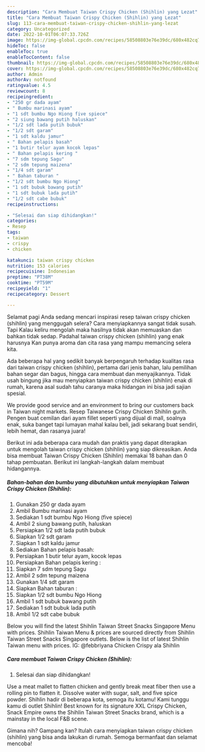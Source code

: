 ```yaml
---
description: "Cara Membuat Taiwan Crispy Chicken (Shihlin) yang Lezat"
title: "Cara Membuat Taiwan Crispy Chicken (Shihlin) yang Lezat"
slug: 113-cara-membuat-taiwan-crispy-chicken-shihlin-yang-lezat
category: Uncategorized
date: 2022-10-01T06:07:33.726Z
image: https://img-global.cpcdn.com/recipes/58508803e76e39dc/680x482cq70/taiwan-crispy-chicken-shihlin-foto-resep-utama.jpg
hideToc: false
enableToc: true
enableTocContent: false
thumbnail: https://img-global.cpcdn.com/recipes/58508803e76e39dc/680x482cq70/taiwan-crispy-chicken-shihlin-foto-resep-utama.jpg
cover: https://img-global.cpcdn.com/recipes/58508803e76e39dc/680x482cq70/taiwan-crispy-chicken-shihlin-foto-resep-utama.jpg
author: Admin
authorAv: notfound
ratingvalue: 4.5
reviewcount: 8
recipeingredient:
- "250 gr dada ayam"
- " Bumbu marinasi ayam"
- "1 sdt bumbu Ngo Hiong five spiece"
- "2 siung bawang putih haluskan"
- "1/2 sdt lada putih bubuk"
- "1/2 sdt garam"
- "1 sdt kaldu jamur"
- " Bahan pelapis basah"
- "1 butir telur ayam kocok lepas"
- " Bahan pelapis kering "
- "7 sdm tepung Sagu"
- "2 sdm tepung maizena"
- "1/4 sdt garam"
- " Bahan taburan "
- "1/2 sdt bumbu Ngo Hiong"
- "1 sdt bubuk bawang putih"
- "1 sdt bubuk lada putih"
- "1/2 sdt cabe bubuk"
recipeinstructions:

- "Selesai dan siap dihidangkan!"
categories:
- Resep
tags:
- taiwan
- crispy
- chicken

katakunci: taiwan crispy chicken 
nutrition: 153 calories
recipecuisine: Indonesian
preptime: "PT38M"
cooktime: "PT59M"
recipeyield: "1"
recipecategory: Dessert

---
```



Selamat pagi Anda sedang mencari inspirasi resep taiwan crispy chicken (shihlin) yang menggugah selera? Cara menyiapkannya sangat tidak susah. Tapi Kalau keliru mengolah maka hasilnya tidak akan memuaskan dan bahkan tidak sedap. Padahal taiwan crispy chicken (shihlin) yang enak harusnya Kan punya aroma dan cita rasa yang mampu memancing selera kita.


Ada beberapa hal yang sedikit banyak berpengaruh terhadap kualitas rasa dari taiwan crispy chicken (shihlin), pertama dari jenis bahan, lalu pemilihan bahan segar dan bagus, hingga cara membuat dan menyajikannya. Tidak usah bingung jika mau menyiapkan taiwan crispy chicken (shihlin) enak di rumah, karena asal sudah tahu caranya maka hidangan ini bisa jadi sajian spesial.

We provide good service and an environment to bring our customers back in Taiwan night markets. Resep Taiwanese Crispy Chicken Shihlin gurih. Pengen buat cemilan dari ayam fillet seperti yang dijual di mall, soalnya enak, suka banget tapi lumayan mahal kalau beli, jadi sekarang buat sendiri, lebih hemat, dan rasanya juara!


Berikut ini ada beberapa cara mudah dan praktis yang dapat diterapkan untuk mengolah taiwan crispy chicken (shihlin) yang siap dikreasikan. Anda bisa membuat Taiwan Crispy Chicken (Shihlin) memakai 18 bahan dan 0 tahap pembuatan. Berikut ini langkah-langkah dalam membuat hidangannya.

<!--inarticleads1-->

##### Bahan-bahan dan bumbu yang dibutuhkan untuk menyiapkan Taiwan Crispy Chicken (Shihlin):

1. Gunakan 250 gr dada ayam
1. Ambil  Bumbu marinasi ayam
1. Sediakan 1 sdt bumbu Ngo Hiong (five spiece)
1. Ambil 2 siung bawang putih, haluskan
1. Persiapkan 1/2 sdt lada putih bubuk
1. Siapkan 1/2 sdt garam
1. Siapkan 1 sdt kaldu jamur
1. Sediakan  Bahan pelapis basah:
1. Persiapkan 1 butir telur ayam, kocok lepas
1. Persiapkan  Bahan pelapis kering :
1. Siapkan 7 sdm tepung Sagu
1. Ambil 2 sdm tepung maizena
1. Gunakan 1/4 sdt garam
1. Siapkan  Bahan taburan :
1. Siapkan 1/2 sdt bumbu Ngo Hiong
1. Ambil 1 sdt bubuk bawang putih
1. Sediakan 1 sdt bubuk lada putih
1. Ambil 1/2 sdt cabe bubuk


Below you will find the latest Shihlin Taiwan Street Snacks Singapore Menu with prices. Shihlin Taiwan Menu &amp; prices are sourced directly from Shihlin Taiwan Street Snacks Singapore outlets. Below is the list of latest Shihlin Taiwan menu with prices. IG: @febbriyana Chicken Crispy ala Shihlin 

<!--inarticleads2-->

##### Cara membuat Taiwan Crispy Chicken (Shihlin):


1. Selesai dan siap dihidangkan!

Use a meat mallet to flatten chicken and gently break meat fiber then use a rolling pin to flatten it. Dissolve water with sugar, salt, and five spice powder. Shihlin hadir di beberapa kota, semoga itu kotamu! Kami tunggu kamu di outlet Shihlin! Best known for its signature XXL Crispy Chicken, Snack Empire owns the Shihlin Taiwan Street Snacks brand, which is a mainstay in the local F&amp;B scene. 

Gimana nih? Gampang kan? Itulah cara menyiapkan taiwan crispy chicken (shihlin) yang bisa anda lakukan di rumah. Semoga bermanfaat dan selamat mencoba!
